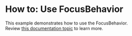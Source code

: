 # How to: Use FocusBehavior


This example demonstrates how to use the FocusBehavior.<br />Review <a href="https://documentation.devexpress.com/#WPF/CustomDocument17370">this documentation topic</a> to learn more.

<br/>


